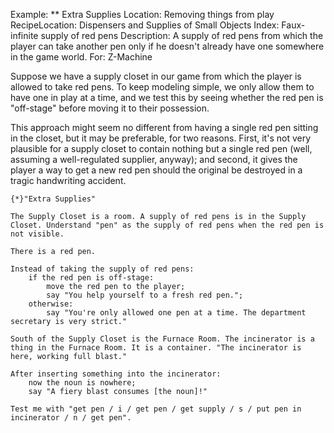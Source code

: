 Example: ** Extra Supplies
Location: Removing things from play
RecipeLocation: Dispensers and Supplies of Small Objects
Index: Faux-infinite supply of red pens
Description: A supply of red pens from which the player can take another pen only if he doesn't already have one somewhere in the game world.
For: Z-Machine

  
Suppose we have a supply closet in our game from which the player is allowed to take red pens. To keep modeling simple, we only allow them to have one in play at a time, and we test this by seeing whether the red pen is "off-stage" before moving it to their possession.

  
This approach might seem no different from having a single red pen sitting in the closet, but it may be preferable, for two reasons. First, it's not very plausible for a supply closet to contain nothing but a single red pen (well, assuming a well-regulated supplier, anyway); and second, it gives the player a way to get a new red pen should the original be destroyed in a tragic handwriting accident.

  

``` inform7
{*}"Extra Supplies"

The Supply Closet is a room. A supply of red pens is in the Supply Closet. Understand "pen" as the supply of red pens when the red pen is not visible.

There is a red pen.

Instead of taking the supply of red pens:
	if the red pen is off-stage:
		move the red pen to the player;
		say "You help yourself to a fresh red pen.";
	otherwise:
		say "You're only allowed one pen at a time. The department secretary is very strict."

South of the Supply Closet is the Furnace Room. The incinerator is a thing in the Furnace Room. It is a container. "The incinerator is here, working full blast."

After inserting something into the incinerator:
	now the noun is nowhere;
	say "A fiery blast consumes [the noun]!"

Test me with "get pen / i / get pen / get supply / s / put pen in incinerator / n / get pen".
```

